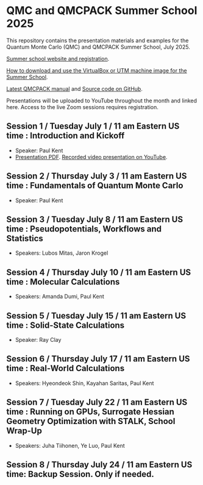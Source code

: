 # QMC and QMCPACK Summer School 2025

This repository contains the presentation materials and examples for the Quantum Monte Carlo (QMC) and QMCPACK Summer School, July 2025.

[Summer school website and registration](https://qmcpack.org/qmc2025).

[How to download and use the VirtualBox or UTM machine image for the Summer School](https://github.com/QMCPACK/qmc_summer_school_2025/tree/master/virtual_machine).

[Latest QMCPACK manual](https://qmcpack.readthedocs.io/en/develop/) and [Source code on GitHub](https://github.com/QMCPACK/qmcpack).

Presentations will be uploaded to YouTube throughout the month and linked here.
Access to the live Zoom sessions requires registration.

## Session 1 / Tuesday July 1 / 11 am Eastern US time : Introduction and Kickoff
 * Speaker: Paul Kent
 * [Presentation PDF](https://github.com/QMCPACK/qmc_summer_school_2025/blob/master/session1_introduction/session1_introduction_vfinal.pdf). [Recorded video presentation on YouTube](https://youtu.be/6a5yN_GDZJc).
## Session 2 / Thursday July 3 / 11 am Eastern US time : Fundamentals of Quantum Monte Carlo
 * Speaker: Paul Kent
## Session 3 / Tuesday July 8 / 11 am Eastern US time : Pseudopotentials, Workflows and Statistics
 * Speakers: Lubos Mitas, Jaron Krogel
## Session 4 / Thursday July 10 / 11 am Eastern US time : Molecular Calculations
 * Speakers: Amanda Dumi, Paul Kent
## Session 5 / Tuesday July 15 / 11 am Eastern US time : Solid-State Calculations
 * Speaker: Ray Clay
## Session 6 / Thursday July 17 / 11 am Eastern US time : Real-World Calculations
 * Speakers: Hyeondeok Shin, Kayahan Saritas, Paul Kent 
## Session 7 / Tuesday July 22 / 11 am Eastern US time : Running on GPUs, Surrogate Hessian Geometry Optimization with STALK, School Wrap-Up
 * Speakers: Juha Tiihonen, Ye Luo, Paul Kent
## Session 8 / Thursday July 24 / 11 am Eastern US time: Backup Session. Only if needed.
